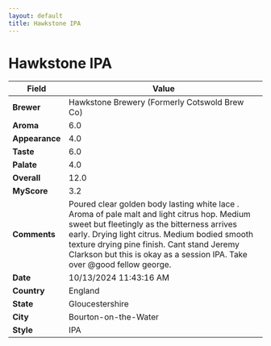 ```yaml
---
layout: default
title: Hawkstone IPA
---
```


# Hawkstone IPA

| Field         | Value                                                                                                   |
|---------------|---------------------------------------------------------------------------------------------------------|
| **Brewer**    | Hawkstone Brewery (Formerly Cotswold Brew Co)                                                                                        |
| **Aroma**     | 6.0                                                                                         |
| **Appearance**| 4.0                                                                                    |
| **Taste**     | 6.0                                                                                         |
| **Palate**    | 4.0                                                                                        |
| **Overall**   | 12.0                                                                                       |
| **MyScore**   | 3.2                                                                                       |
| **Comments**  | Poured clear golden body lasting white lace . Aroma of pale malt and light citrus hop. Medium sweet but fleetingly as the bitterness arrives early. Drying light citrus.  Medium bodied smooth texture drying pine finish. Cant stand Jeremy Clarkson but this is okay as a session IPA. Take over @good fellow george.                                                                                       |
| **Date**      | 10/13/2024 11:43:16 AM                                                                                          |
| **Country**   | England                                                                                       |
| **State**     | Gloucestershire                                                                                         |
| **City**      | Bourton-on-the-Water                                                                                          |
| **Style**     | IPA                                                                                         |
